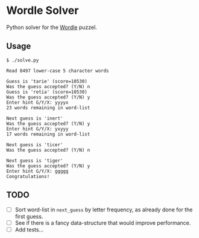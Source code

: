 # Wordle Solver

Python solver for the [Wordle](https://www.powerlanguage.co.uk/wordle/) puzzel.


## Usage

```
$ ./solve.py
```
```
Read 8497 lower-case 5 character words

Guess is 'tarie' (score=10530)
Was the guess accepted? (Y/N) n
Guess is 'retia' (score=10530)
Was the guess accepted? (Y/N) y
Enter hint G/Y/X: yyyyx
23 words remaining in word-list

Next guess is 'inert'
Was the guess accepted? (Y/N) y
Enter hint G/Y/X: yxyyy
17 words remaining in word-list

Next guess is 'ticer'
Was the guess accepted? (Y/N) n

Next guess is 'tiger'
Was the guess accepted? (Y/N) y
Enter hint G/Y/X: ggggg
Congratulations!
```


## TODO

- [ ] Sort word-list in `next_guess` by letter frequency, as already done for the first guess.
- [ ] See if there is a fancy data-structure that would improve performance.
- [ ] Add tests...
